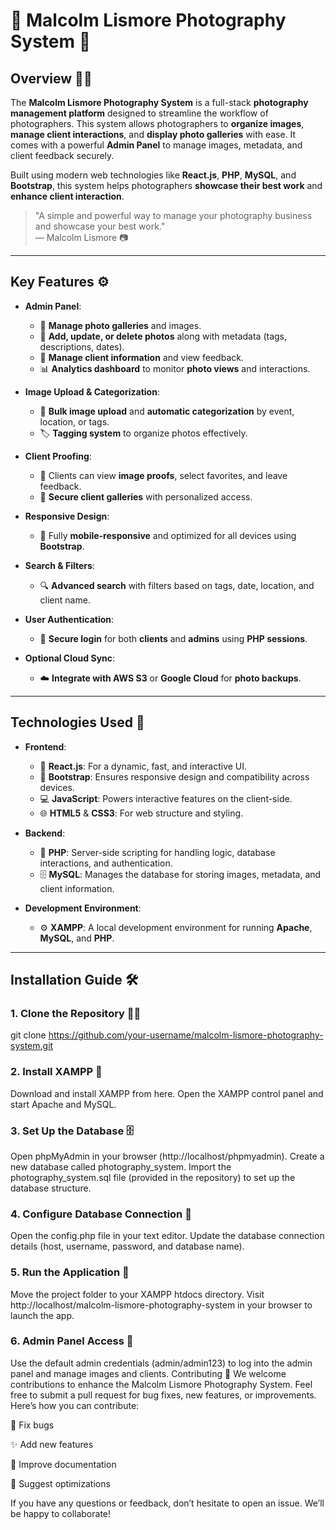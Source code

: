 # 🌟 **Malcolm Lismore Photography System** 🌟

## Overview 🎥📸
The **Malcolm Lismore Photography System** is a full-stack **photography management platform** designed to streamline the workflow of photographers. This system allows photographers to **organize images**, **manage client interactions**, and **display photo galleries** with ease. It comes with a powerful **Admin Panel** to manage images, metadata, and client feedback securely.

Built using modern web technologies like **React.js**, **PHP**, **MySQL**, and **Bootstrap**, this system helps photographers **showcase their best work** and **enhance client interaction**.

> "A simple and powerful way to manage your photography business and showcase your best work."  
— Malcolm Lismore 📷

---

## Key Features ⚙️

- **Admin Panel**:
  - 📸 **Manage photo galleries** and images.
  - 📝 **Add, update, or delete photos** along with metadata (tags, descriptions, dates).
  - 👤 **Manage client information** and view feedback.
  - 📊 **Analytics dashboard** to monitor **photo views** and interactions.

- **Image Upload & Categorization**:
  - 🚀 **Bulk image upload** and **automatic categorization** by event, location, or tags.
  - 🏷️ **Tagging system** to organize photos effectively.

- **Client Proofing**:
  - 👥 Clients can view **image proofs**, select favorites, and leave feedback.
  - 🔐 **Secure client galleries** with personalized access.

- **Responsive Design**:
  - 📱 Fully **mobile-responsive** and optimized for all devices using **Bootstrap**.

- **Search & Filters**:
  - 🔍 **Advanced search** with filters based on tags, date, location, and client name.

- **User Authentication**:
  - 🔑 **Secure login** for both **clients** and **admins** using **PHP sessions**.

- **Optional Cloud Sync**:
  - ☁️ **Integrate with AWS S3** or **Google Cloud** for **photo backups**.

---

## Technologies Used 🚀

- **Frontend**:
  - 🎨 **React.js**: For a dynamic, fast, and interactive UI.
  - 📱 **Bootstrap**: Ensures responsive design and compatibility across devices.
  - 💻 **JavaScript**: Powers interactive features on the client-side.
  - 🌐 **HTML5** & **CSS3**: For web structure and styling.

- **Backend**:
  - 🔧 **PHP**: Server-side scripting for handling logic, database interactions, and authentication.
  - 🗄️ **MySQL**: Manages the database for storing images, metadata, and client information.

- **Development Environment**:
  - ⚙️ **XAMPP**: A local development environment for running **Apache**, **MySQL**, and **PHP**.

---

## Installation Guide 🛠️

### 1. Clone the Repository 🧑‍💻
git clone https://github.com/your-username/malcolm-lismore-photography-system.git
 
### 2. Install XAMPP 🚀
Download and install XAMPP from here.
Open the XAMPP control panel and start Apache and MySQL.

### 3. Set Up the Database 🗄️
Open phpMyAdmin in your browser (http://localhost/phpmyadmin).
Create a new database called photography_system.
Import the photography_system.sql file (provided in the repository) to set up the database structure.

### 4. Configure Database Connection 🔑
Open the config.php file in your text editor.
Update the database connection details (host, username, password, and database name).

### 5. Run the Application 🚀
Move the project folder to your XAMPP htdocs directory.
Visit http://localhost/malcolm-lismore-photography-system in your browser to launch the app.

### 6. Admin Panel Access 🔐
Use the default admin credentials (admin/admin123) to log into the admin panel and manage images and clients.
Contributing 🤝
We welcome contributions to enhance the Malcolm Lismore Photography System. Feel free to submit a pull request for bug fixes, new features, or improvements. Here’s how you can contribute:

🐞 Fix bugs

✨ Add new features

📝 Improve documentation

🚀 Suggest optimizations

If you have any questions or feedback, don’t hesitate to open an issue. We’ll be happy to collaborate!
